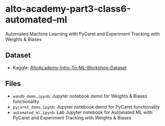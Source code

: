 # alto-academy-part3-class6-automated-ml
Automated Machine Learning with PyCaret and Experiment Tracking with Weights & Biases


## Dataset
- Kaggle: [AltoAcademy-Intro-To-ML-Workshop-Dataset](https://www.kaggle.com/datasets/28ec72dd6c8cc8e65fb4a03fa9e6de43af28b2a85e4c773e00fef103b1446b72)

## Files
- `wandb_demo.ipynb`: Jupyter notebook demo for Weights & Biases functionality
- `pycaret_demo.ipynb`: Jupyter notebook demo for PyCaret functionality
- `automated_ml.ipynb`: Lab Jupyter notebook for Automated ML with PyCaret and Experiment Tracking with Weights & Biases
